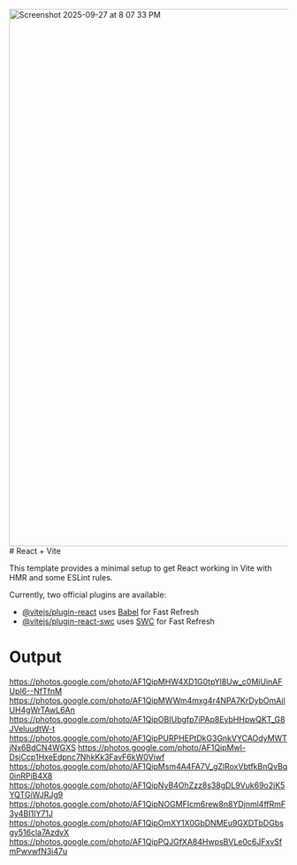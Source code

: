 <img width="1854" height="970" alt="Screenshot 2025-09-27 at 8 07 33 PM" src="https://github.com/user-attachments/assets/a797371a-83b5-44db-8952-3654ded4cd93" /># React + Vite

This template provides a minimal setup to get React working in Vite with HMR and some ESLint rules.

Currently, two official plugins are available:

- [@vitejs/plugin-react](https://github.com/vitejs/vite-plugin-react/blob/main/packages/plugin-react/README.md) uses [Babel](https://babeljs.io/) for Fast Refresh
- [@vitejs/plugin-react-swc](https://github.com/vitejs/vite-plugin-react-swc) uses [SWC](https://swc.rs/) for Fast Refresh

# Output

https://photos.google.com/photo/AF1QipMHW4XD1G0tpYl8Uw_c0MiUinAFUpI6--NfTfnM
https://photos.google.com/photo/AF1QipMWWm4mxg4r4NPA7KrDybOmAilUH4gWrTAwL6An
https://photos.google.com/photo/AF1QipOBIUbgfp7iPAp8EybHHpwQKT_G8JVeluudtW-t
https://photos.google.com/photo/AF1QipPURPHEPtDkG3GnkVYCAOdyMWTjNx6BdCN4WGXS
https://photos.google.com/photo/AF1QipMwl-DsjCcp1HxeEdpnc7NhkKk3FavF6kW0Viwf
https://photos.google.com/photo/AF1QipMsm4A4FA7V_gZlRoxVbtfkBnQvBq0inRPiB4X8
https://photos.google.com/photo/AF1QipNyB4OhZzz8s38gDL9Vuk69o2jK5YQTGiWJRJg9
https://photos.google.com/photo/AF1QipNOGMFIcm6rew8n8YDjnml4ffRmF3y4BI1IY71J
https://photos.google.com/photo/AF1QipOmXY1X0GbDNMEu9GXDTbDGbsgy516cla7AzdvX
https://photos.google.com/photo/AF1QipPQJGfXA84HwpsBVLe0c6JFxvSfmPwvwfN3i47u
